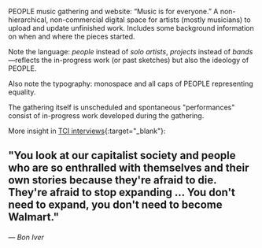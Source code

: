 <a name="people02"></a>

PEOPLE music gathering and website: “Music is for everyone.” A non-hierarchical, non-commercial digital space for artists (mostly musicians) to upload and update unfinished work. Includes some background information on when and where the pieces started.

Note the language: *people* instead of *solo artists*, *projects* instead of *bands*—reflects the in-progress work (or past sketches) but also the ideology of PEOPLE.

Also note the typography: monospace and all caps of PEOPLE representing equality.

The gathering itself is unscheduled and spontaneous "performances" consist of in-progress work developed during the gathering.

More insight in [TCI interviews](https://thecreativeindependent.com/series/PEOPLE/){:target="_blank"}:

## "You look at our capitalist society and people who are so enthralled with themselves and their own stories because they're afraid to die. They're afraid to stop expanding ... You don't need to expand, you don't need to become Walmart."
###### — Bon Iver
